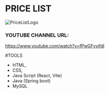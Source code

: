 # PRICE LIST

![PriceListLogo](https://github.com/DavlatbekRabbimov/Authentication-react-project/assets/110993036/cfc4f2db-6738-49a2-bd98-9f6e561f390a)

### YOUTUBE CHANNEL URL: 
https://www.youtube.com/watch?v=fPwGFyvifdI

#TOOLS
- HTML,
- CSS,
- Java Script (React, Vite)
- Java (Spring boot)
- MySQL
